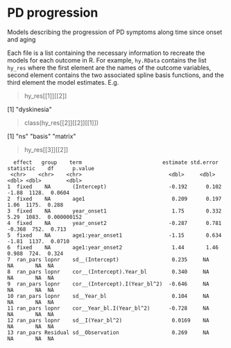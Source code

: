 # PD progression
Models describing the progression of PD symptoms along time since onset and aging

Each file is a list containing the necessary information to recreate the models for each outcome in R. For example, `hy.RData` contains the list `hy_res` where the first element are the names of the outcome variables, second element contains the two associated spline basis functions, and the third element the model estimates. E.g.


  > hy_res[[1]][[2]]
  
  [1] "dyskinesia"
  
  > class(hy_res[[2]][[2]][[1]])
  
  [1] "ns"     "basis"  "matrix"
  
  > hy_res[[3]][[2]]
 
      effect   group    term                          estimate std.error statistic    df      p.value
     <chr>    <chr>    <chr>                            <dbl>     <dbl>     <dbl> <dbl>        <dbl>
    1  fixed    NA       (Intercept)                    -0.192      0.102    -1.88  1128.  0.0604     
    2  fixed    NA       age1                            0.209      0.197     1.06  1175.  0.288      
    3  fixed    NA       year_onset1                     1.75       0.332     5.29  1083.  0.000000152
    4  fixed    NA       year_onset2                    -0.287      0.781    -0.368  752.  0.713      
    5  fixed    NA       age1:year_onset1               -1.15       0.634    -1.81  1137.  0.0710     
    6  fixed    NA       age1:year_onset2                1.44       1.46      0.988  724.  0.324      
    7  ran_pars lopnr    sd__(Intercept)                 0.235     NA        NA       NA  NA          
    8  ran_pars lopnr    cor__(Intercept).Year_bl        0.340     NA        NA       NA  NA          
    9  ran_pars lopnr    cor__(Intercept).I(Year_bl^2)  -0.646     NA        NA       NA  NA          
    10 ran_pars lopnr    sd__Year_bl                     0.104     NA        NA       NA  NA          
    11 ran_pars lopnr    cor__Year_bl.I(Year_bl^2)      -0.728     NA        NA       NA  NA          
    12 ran_pars lopnr    sd__I(Year_bl^2)                0.0169    NA        NA       NA  NA          
    13 ran_pars Residual sd__Observation                 0.269     NA        NA       NA  NA    
